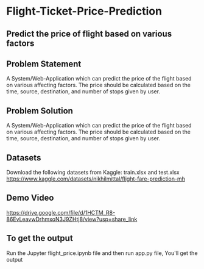 # Flight-Ticket-Price-Prediction

## Predict the price of flight based on various factors

## Problem Statement
A System/Web-Application which can predict the price of the flight based on various affecting factors. The price should be calculated based on the time, source, destination, and number of stops given by user.

## Problem Solution
A System/Web-Application which can predict the price of the flight based on various affecting factors. The price should be calculated based on the time, source, destination, and number of stops given by user.

## Datasets

Download the following datasets from Kaggle: train.xlsx and test.xlsx
https://www.kaggle.com/datasets/nikhilmittal/flight-fare-prediction-mh

## Demo Video
https://drive.google.com/file/d/1HCTM_R8-86EvLeavwDrhmxoN3J9ZHtj8/view?usp=share_link

## To get the output
Run the Jupyter flight_price.ipynb file and then run app.py file, You'll get the output
